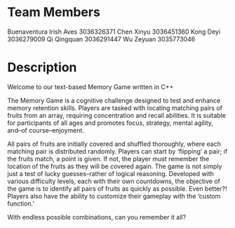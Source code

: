 # Team Members

Buenaventura Irish Aves 3036326371
Chen Xinyu 3036451360
Kong Deyi 3036279009
Qi Qingquan 3036291447
Wu Zeyuan 3035773046

# Description

Welcome to our text-based Memory Game written in C++

The Memory Game is a cognitive challenge designed to test and enhance memory retention skills. Players are tasked with locating matching pairs of fruits from an array, requiring concentration and recall abilities. It is suitable for participants of all ages and promotes focus, strategy, mental agility, and–of course–enjoyment. 

All pairs of fruits are initially covered and shuffled thoroughly, where each matching pair is distributed randomly. Players can start by ‘flipping’ a pair; if the fruits match, a point is given. If not, the player must remember the location of the fruits as they will be covered again. The game is not simply just a test of lucky guesses–rather of logical reasoning. Developed with various difficulty levels, each with their own countdowns, the objective of the game is to identify all pairs of fruits as quickly as possible. Even better?! Players also have the ability to customize their gameplay with the ‘custom function.’ 

With endless possible combinations, can you remember it all?
